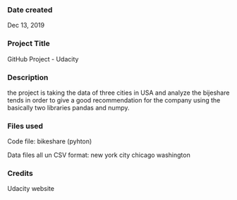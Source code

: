 ### Date created
Dec 13, 2019

### Project Title
GitHub Project - Udacity

### Description
the project is taking the data of three cities in USA and analyze the bijeshare tends in order to give a good recommendation for the company using the basically two libraries pandas and numpy.

### Files used
Code file:
bikeshare (pyhton)

Data files all un CSV format:
new york city
chicago
washington

### Credits
Udacity website
